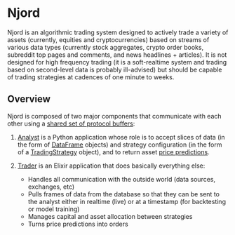 Njord
=====

Njord is an algorithmic trading system designed to actively trade a variety of
assets (currently, equities and cryptocurrencies) based on streams of various
data types (currently stock aggregates, crypto order books, subreddit top pages
and comments, and news headlines + articles). It is not designed for high
frequency trading (it is a soft-realtime system and trading based on
second-level data is probably ill-advised) but should be capable of trading
strategies at cadences of one minute to weeks.


Overview
--------
Njord is composed of two major components that communicate with each other using
a [shared set of protocol buffers](proto/):

  1. [Analyst](analyst/) is a Python application whose role is to accept slices
     of data (in the form of [DataFrame](proto/data_frame.proto) objects) and
     strategy configuration (in the form of a
     [TradingStrategy](proto/trading_strategy.proto#L9) object), and to return
     asset [price predictions](proto/prediction.proto).

  2. [Trader](trader/) is an Elixir application that does basically everything
     else:
        * Handles all communication with the outside world (data sources,
          exchanges, etc)
        * Pulls frames of data from the database so that they can be sent to the
          analyst either in realtime (live) or at a timestamp (for backtesting
          or model training)
        * Manages capital and asset allocation between strategies
        * Turns price predictions into orders
